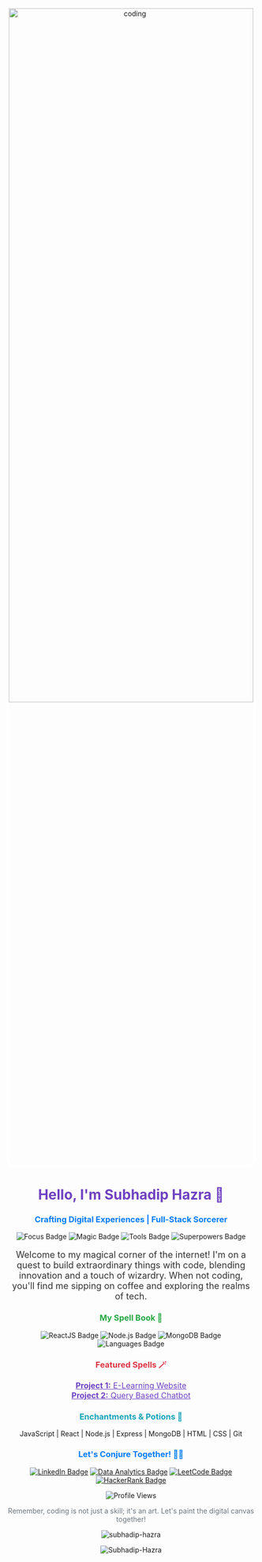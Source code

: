 <!-- Animated GIF -->
<!-- Animated GIF with Box Shadow and White Border -->
<p align="center" style="box-shadow: 0px 4px 8px rgba(255, 255, 255, 0.6); border: 4px solid #fff; border-radius:15px;">
  <img align='center' height='60%' width='100%' alt='coding' src='https://user-images.githubusercontent.com/74038190/212750672-2f3f2b50-c84f-4ed8-a60a-849ae69ff9df.gif'>
</p>

<!-- Rest of the README content remains unchanged -->


<h1 align="center" style="color: #6f42c1;">Hello, I'm Subhadip Hazra 🚀</h1>
<h3 align="center" style="color: #007bff;">Crafting Digital Experiences | Full-Stack Sorcerer</h3>

<!-- Badges Section -->
<p align="center">
  <img src="https://img.shields.io/badge/Focus-Full_Stack_Development-brightgreen" alt="Focus Badge">
  <img src="https://img.shields.io/badge/Magic-Writing_Elegant_Code-blueviolet" alt="Magic Badge">
  <img src="https://img.shields.io/badge/Tools-React,_Node.js,_Express,_MongoDB-orange" alt="Tools Badge">
  <img src="https://img.shields.io/badge/Superpowers-Coffee_Code,_Debugging_Wizardry-yellow" alt="Superpowers Badge">
</p>

<!-- About Me Section -->
<p align="center" style="color: #333; font-size: 18px;">
  Welcome to my magical corner of the internet! I'm on a quest to build extraordinary things with code, blending innovation and a touch of wizardry. When not coding, you'll find me sipping on coffee and exploring the realms of tech.
</p>

<!-- Tech Stack Section -->
<h3 align="center" style="color: #28a745;">My Spell Book 📜</h3>
<p align="center">
  <img src="https://img.shields.io/badge/Frontend-ReactJS-blue" alt="ReactJS Badge">
  <img src="https://img.shields.io/badge/Backend-Node.js,_Express-green" alt="Node.js Badge">
  <img src="https://img.shields.io/badge/Database-MongoDB,_MySQL-yellow" alt="MongoDB Badge">
  <img src="https://img.shields.io/badge/Languages-JavaScript,_Python,_HTML,_CSS-orange" alt="Languages Badge">
</p>

<!-- Projects Section -->
<h3 align="center" style="color: #dc3545;">Featured Spells 🪄</h3>
<p align="center">
  <a href="PROJECT_1_LINK" style="color: #6f42c1; font-size: 16px;"><strong>Project 1:</strong> E-Learning Website </a><br>
  <a href="PROJECT_2_LINK" style="color: #6f42c1; font-size: 16px;"><strong>Project 2:</strong> Query Based Chatbot </a><br>
  <!-- Add more projects as needed -->
</p>

<!-- Skills Section -->
<h3 align="center" style="color: #17a2b8;">Enchantments & Potions 🌟</h3>
<p align="center">
  JavaScript | React | Node.js | Express | MongoDB | HTML | CSS | Git
</p>

<!-- Let's Connect Section -->
<h3 align="center" style="color: #007bff;">Let's Conjure Together! 🧙‍♂️</h3>
<p align="center">
  <a href="https://www.linkedin.com/in/subhadiphazra" target="_blank"><img src="https://img.shields.io/badge/LinkedIn-Connect-blue" alt="LinkedIn Badge"></a>
  <a href="https://github.com/SUBHA2OO2" target="_blank"><img src="https://img.shields.io/badge/Data_Analytics-GitHub_Projects-success" alt="Data Analytics Badge"></a>
  <a href="https://leetcode.com/IamHazra" target="_blank"><img src="https://img.shields.io/badge/LeetCode-Challenge_Me-orange" alt="LeetCode Badge"></a>
  <a href="https://www.hackerrank.com/subhadip03031996" target="_blank"><img src="https://img.shields.io/badge/HackerRank-Solve_Challenges-brightgreen" alt="HackerRank Badge"></a>
</p>

<!-- Visitor Counter -->
<p align="center">
  <img src="https://komarev.com/ghpvc/?username=Subhadip-Hazra&label=Profile+Views&color=blue" alt="Profile Views">
</p>

<!-- Closing Note -->
<p align="center" style="color: #6c757d;">
  Remember, coding is not just a skill; it's an art. Let's paint the digital canvas together!
</p>

<!-- GitHub Stats Section -->
<p align="center">
  <img align="center" src="https://github-readme-stats.vercel.app/api?username=subhadip-hazra&show_icons=true&locale=en" alt="subhadip-hazra" />
</p>

<!-- GitHub Streak Stats Section -->
<p align="center">
  <img align="center" src="https://github-readme-streak-stats.herokuapp.com/?user=Subhadip-Hazra&"alt="Subhadip-Hazra" />
</p>
